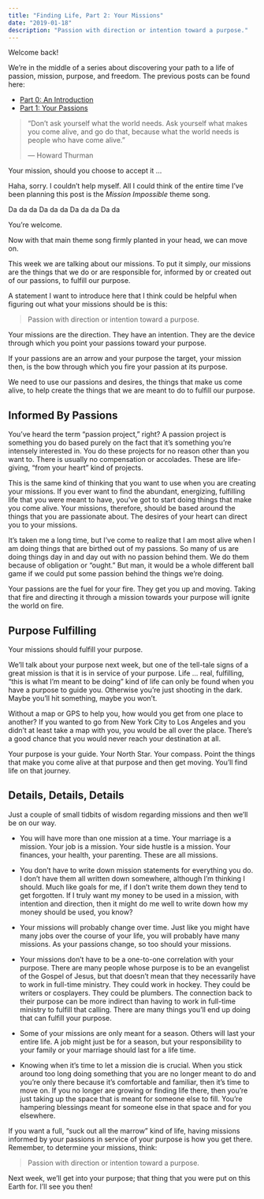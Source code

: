 ```yaml
---
title: "Finding Life, Part 2: Your Missions"
date: "2019-01-18"
description: "Passion with direction or intention toward a purpose."
---
```


Welcome back!

We’re in the middle of a series about discovering your path to a life of passion, mission, purpose, and freedom. The previous posts can be found here:

- [Part 0: An Introduction](https://medium.com/@richarddubay/finding-life-part-0-an-introduction-cf2f04138cb1)
- [Part 1: Your Passions](https://medium.com/@richarddubay/finding-life-part-1-your-passions-44143d18f42c)

> “Don’t ask yourself what the world needs. Ask yourself what makes you come alive, and go do that, because what the world needs is people who have come alive.”
>
> — Howard Thurman

Your mission, should you choose to accept it …

Haha, sorry. I couldn’t help myself. All I could think of the entire time I’ve been planning this post is the _Mission Impossible_ theme song.

Da da da
Da da da
Da da da
Da da

You’re welcome.

Now with that main theme song firmly planted in your head, we can move on.

This week we are talking about our missions. To put it simply, our missions are the things that we do or are responsible for, informed by or created out of our passions, to fulfill our purpose.

A statement I want to introduce here that I think could be helpful when figuring out what your missions should be is this:

> Passion with direction or intention toward a purpose.

Your missions are the direction. They have an intention. They are the device through which you point your passions toward your purpose.

If your passions are an arrow and your purpose the target, your mission then, is the bow through which you fire your passion at its purpose.

We need to use our passions and desires, the things that make us come alive, to help create the things that we are meant to do to fulfill our purpose.

## Informed By Passions

You’ve heard the term “passion project,” right? A passion project is something you do based purely on the fact that it’s something you’re intensely interested in. You do these projects for no reason other than you want to. There is usually no compensation or accolades. These are life-giving, “from your heart” kind of projects.

This is the same kind of thinking that you want to use when you are creating your missions. If you ever want to find the abundant, energizing, fulfilling life that you were meant to have, you’ve got to start doing things that make you come alive. Your missions, therefore, should be based around the things that you are passionate about. The desires of your heart can direct you to your missions.

It’s taken me a long time, but I’ve come to realize that I am most alive when I am doing things that are birthed out of my passions. So many of us are doing things day in and day out with no passion behind them. We do them because of obligation or “ought.” But man, it would be a whole different ball game if we could put some passion behind the things we’re doing.

Your passions are the fuel for your fire. They get you up and moving. Taking that fire and directing it through a mission towards your purpose will ignite the world on fire.

## Purpose Fulfilling

Your missions should fulfill your purpose.

We’ll talk about your purpose next week, but one of the tell-tale signs of a great mission is that it is in service of your purpose. Life … real, fulfilling, “this is what I’m meant to be doing” kind of life can only be found when you have a purpose to guide you. Otherwise you’re just shooting in the dark. Maybe you’ll hit something, maybe you won’t.

Without a map or GPS to help you, how would you get from one place to another? If you wanted to go from New York City to Los Angeles and you didn’t at least take a map with you, you would be all over the place. There’s a good chance that you would never reach your destination at all.

Your purpose is your guide. Your North Star. Your compass. Point the things that make you come alive at that purpose and then get moving. You’ll find life on that journey.

## Details, Details, Details

Just a couple of small tidbits of wisdom regarding missions and then we’ll be on our way.

- You will have more than one mission at a time. Your marriage is a mission. Your job is a mission. Your side hustle is a mission. Your finances, your health, your parenting. These are all missions.

- You don’t have to write down mission statements for everything you do. I don’t have them all written down somewhere, although I’m thinking I should. Much like goals for me, if I don’t write them down they tend to get forgotten. If I truly want my money to be used in a mission, with intention and direction, then it might do me well to write down how my money should be used, you know?

- Your missions will probably change over time. Just like you might have many jobs over the course of your life, you will probably have many missions. As your passions change, so too should your missions.

- Your missions don’t have to be a one-to-one correlation with your purpose. There are many people whose purpose is to be an evangelist of the Gospel of Jesus, but that doesn’t mean that they necessarily have to work in full-time ministry. They could work in hockey. They could be writers or cosplayers. They could be plumbers. The connection back to their purpose can be more indirect than having to work in full-time ministry to fulfill that calling. There are many things you’ll end up doing that can fulfill your purpose.

- Some of your missions are only meant for a season. Others will last your entire life. A job might just be for a season, but your responsibility to your family or your marriage should last for a life time.

- Knowing when it’s time to let a mission die is crucial. When you stick around too long doing something that you are no longer meant to do and you’re only there because it’s comfortable and familiar, then it’s time to move on. If you no longer are growing or finding life there, then you’re just taking up the space that is meant for someone else to fill. You’re hampering blessings meant for someone else in that space and for you elsewhere.

If you want a full, “suck out all the marrow” kind of life, having missions informed by your passions in service of your purpose is how you get there. Remember, to determine your missions, think:

> Passion with direction or intention toward a purpose.

Next week, we’ll get into your purpose; that thing that you were put on this Earth for. I’ll see you then!
